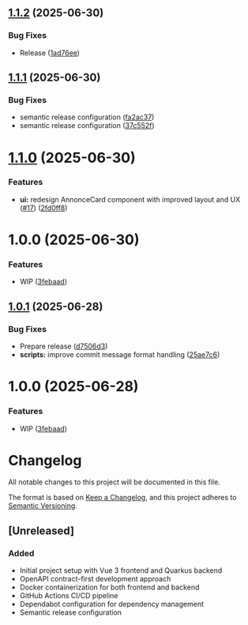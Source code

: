 ## [1.1.2](https://github.com/glandais/trouvaille/compare/v1.1.1...v1.1.2) (2025-06-30)


### Bug Fixes

* Release ([1ad76ee](https://github.com/glandais/trouvaille/commit/1ad76ee8ed2e68eb06a5d92286c035938b71a773))

## [1.1.1](https://github.com/glandais/trouvaille/compare/v1.1.0...v1.1.1) (2025-06-30)


### Bug Fixes

* semantic release configuration ([fa2ac37](https://github.com/glandais/trouvaille/commit/fa2ac371aeb3486ed52901e1c2275a1caf92d413))
* semantic release configuration ([37c552f](https://github.com/glandais/trouvaille/commit/37c552f9ed6af80592fc70dfd4d6d1b897c32084))

# [1.1.0](https://github.com/glandais/trouvaille/compare/v1.0.0...v1.1.0) (2025-06-30)


### Features

* **ui:** redesign AnnonceCard component with improved layout and UX ([#17](https://github.com/glandais/trouvaille/issues/17)) ([2fd0ff8](https://github.com/glandais/trouvaille/commit/2fd0ff8e88868ac2f4ec3f52ac3de6efdef809e9))

# 1.0.0 (2025-06-30)


### Features

* WIP ([3febaad](https://github.com/glandais/trouvaille/commit/3febaadc5189fde9548dcbfcf041c57d0043256e))

## [1.0.1](https://github.com/glandais/trouvaille/compare/v1.0.0...v1.0.1) (2025-06-28)


### Bug Fixes

* Prepare release ([d7506d3](https://github.com/glandais/trouvaille/commit/d7506d32dd1409b7bc1bf51878c82f1a19cbd922))
* **scripts:** improve commit message format handling ([25ae7c6](https://github.com/glandais/trouvaille/commit/25ae7c6a9e7e7b0b22b8c01b6ec54720293b9077))

# 1.0.0 (2025-06-28)


### Features

* WIP ([3febaad](https://github.com/glandais/trouvaille/commit/3febaadc5189fde9548dcbfcf041c57d0043256e))

# Changelog

All notable changes to this project will be documented in this file.

The format is based on [Keep a Changelog](https://keepachangelog.com/en/1.0.0/),
and this project adheres to [Semantic Versioning](https://semver.org/spec/v2.0.0.html).

## [Unreleased]

### Added
- Initial project setup with Vue 3 frontend and Quarkus backend
- OpenAPI contract-first development approach
- Docker containerization for both frontend and backend
- GitHub Actions CI/CD pipeline
- Dependabot configuration for dependency management
- Semantic release configuration
